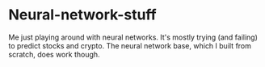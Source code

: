 # Neural-network-stuff
Me just playing around with neural networks. It's mostly trying (and failing) to predict stocks and crypto. The neural network base, which I built from scratch, does work though.
